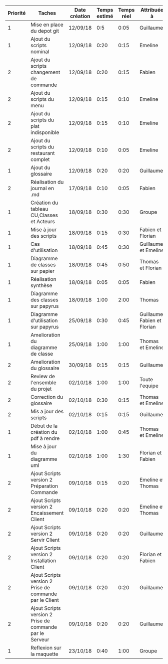 |Priorité |Taches |Date création | Temps estimé | Temps réel | Attribuée à | Effectué le |
|--------|------|-------------|--------------|-----------|-------------|-------------|
|1|Mise en place du depot git|12/09/18| 0:5 | 0:05 | Guillaume | 12/09/18 |
|1|Ajout du scripts nominal|12/09/18| 0:20 | 0:15 | Emeline | 12/09/18 |
|2|Ajout du scripts changement de commande|12/09/18| 0:20 | 0:15 | Fabien | 12/09/18 |
|2|Ajout du scripts du menu|12/09/18| 0:15 | 0:10 | Emeline | 12/09/18 |
|2|Ajout du scripts du plat indisponible|12/09/18| 0:15 | 0:10 | Emeline | 12/09/18 |
|2|Ajout du scripts du restaurant complet|12/09/18| 0:10 | 0:05 | Emeline | 12/09/18 |
|1|Ajout du glossaire|12/09/18| 0:20 | 0:20 | Guillaume | 12/09/18 |
|2|Réalisation du journal en .md | 17/09/18| 0:10 | 0:05 | Fabien | 17/09/18|
|1|Création du tableau CU,Classes et Acteurs | 18/09/18| 0:30 | 0:30 | Groupe | 18/09/18|
|1|Mise à jour des scripts | 18/09/18| 0:15 | 0:30 | Fabien et Florian | 18/09/18|
|1|Cas d'utilisation | 18/09/18| 0:45 | 0:30 | Guillaume et Emeline | 18/09/18|
|1|Diagramme de classes sur papier | 18/09/18| 0:45 | 0:50 | Thomas et Florian | 18/09/18|
|1|Réalisation synthèse | 18/09/18| 0:05 | 0:05 | Fabien | 18/09/18|
|1|Diagramme des classes sur papyrus | 18/09/18| 1:00 | 2:00 | Thomas | 18/09/18|
|1|Diagramme d'utilisation sur papyrus | 25/09/18| 0:30 | 0:45 | Guillaume, Fabien et Florian  | 25/09/18|
|1|Amelioration du diagramme de classe | 25/09/18| 1:00 | 1:00 | Thomas et Emeline  | 25/09/18|
|2| Amelioration du glossaire | 30/09/18 | 0:15 | 0:15 | Guillaume | 30/09/18 |
|2| Review de l'ensemble du projet | 02/10/18 | 1:00 | 1:00 | Toute l'equipe | 02/10/18 |
|2| Correction du glossaire | 02/10/18 | 0:30 | 0:15 | Thomas et Emeline | 02/10/18 |
|2| Mis a jour des scripts  | 02/10/18 | 0:15 | 0:15 | Guillaume | 02/10/18 |
|1| Début de la création du pdf à rendre  | 02/10/18 | 1:00 | 0:45 | Thomas et Emeline | 02/10/18 |
|1| Mise à jour du diagramme uml | 02/10/18 | 1:00 | 1:30 | Florian et Fabien | 03/10/18 |
|2| Ajout Scripts version 2 Préparation Commande| 09/10/18 | 0:15 | 0:20 | Emeline et Thomas | 09/10/18 |
|2| Ajout Scripts version 2 Encaissement Client| 09/10/18 | 0:20 | 0:20 | Emeline et Thomas | 09/10/18 |
|2| Ajout Scripts version 2 Servir Client| 09/10/18 | 0:20 | 0:20 | Guillaume | 09/10/18 |
|2| Ajout Scripts version 2 Installation Client| 09/10/18 | 0:20 | 0:20 | Florian et Fabien| 09/10/18 |
|2| Ajout Scripts version 2 Prise de commande par le Client| 09/10/18 | 0:20 | 0:20 | Guillaume | 09/10/18 |
|2| Ajout Scripts version 2 Prise de commande par le Serveur| 09/10/18 | 0:20 | 0:20 | Guillaume | 09/10/18 |
|1| Reflexion sur la maquette| 23/10/18 | 0:40 | 1:00 | Groupe | 23/10/18 |
